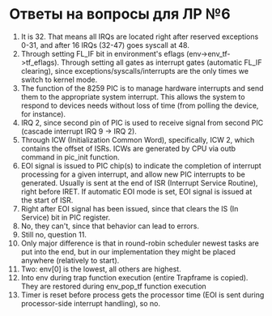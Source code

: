 # Ответы на вопросы для ЛР №6

1.	It is 32. That means all IRQs are located right after reserved exceptions 0-31, and after 16 IRQs (32-47) goes syscall at 48.
2.	Through setting FL_IF bit in environment's eflags (env->env_tf->tf_eflags). Through setting all gates as interrupt gates (automatic FL_IF clearing), since exceptions/syscalls/interrupts are the only times we switch to kernel mode.
3.	The function of the 8259 PIC is to manage hardware interrupts and send them to the appropriate system interrupt. This allows the system to respond to devices needs without loss of time (from polling the device, for instance).
4.	IRQ 2, since second pin of PIC is used to receive signal from second PIC (cascade interrupt IRQ 9 -> IRQ 2).
5.	Through ICW (Initialization Common Word), specifically, ICW 2, which contains the offset of ISRs. ICWs are generated by CPU via outb command in pic_init function.
6.	EOI signal is issued to PIC chip(s) to indicate the completion of interrupt processing for a given interrupt, and allow new PIC interrupts to be generated. Usually is sent at the end of ISR (Interrupt Service Routine), right before IRET. If automatic EOI mode is set, EOI signal is issued at the start of ISR.
7.	Right after EOI signal has been issued, since that clears the IS (In Service) bit in PIC register.
8.	No, they can't, since that behavior can lead to errors.
9.	Still no, question 11. 
10.	Only major difference is that in round-robin scheduler newest tasks are put into the end, but in our implementation they might be placed anywhere (relatively to start).
11.	Two: env[0] is the lowest, all others are highest.
12.	Into env during trap function execution (entire Trapframe is copied). They are restored during env_pop_tf function execution
13.	Timer is reset before process gets the processor time (EOI is sent during processor-side interrupt handling), so no.
